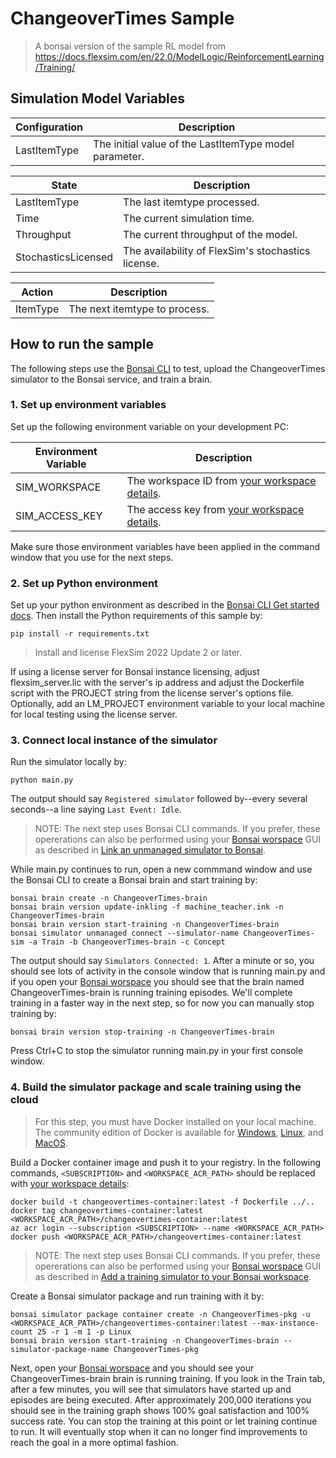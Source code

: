 # ChangeoverTimes Sample

> A bonsai version of the sample RL model from https://docs.flexsim.com/en/22.0/ModelLogic/ReinforcementLearning/Training/

## Simulation Model Variables

| Configuration | Description |
| ----- | ----- |
| LastItemType | The initial value of the LastItemType model parameter. |

| State | Description |
| ----- | ----- |
| LastItemType | The last itemtype processed. |
| Time | The current simulation time. |
| Throughput | The current throughput of the model. |
| StochasticsLicensed | The availability of FlexSim's stochastics license. |

| Action | Description | 
| ------ | -------------------- |
| ItemType | The next itemtype to process. |

## How to run the sample

The following steps use the [Bonsai CLI](https://docs.microsoft.com/en-us/bonsai/cli) to test, upload the ChangeoverTimes simulator to the Bonsai service, and train a brain.

### 1. Set up environment variables

Set up the following environment variable on your development PC:

| Environment Variable | Description |
| ----- | ----- |
| SIM_WORKSPACE | The workspace ID from [your workspace details](https://docs.microsoft.com/en-us/bonsai/cookbook/get-workspace-info). |
| SIM_ACCESS_KEY | The access key from [your workspace details](https://docs.microsoft.com/en-us/bonsai/cookbook/get-workspace-info). |

Make sure those environment variables have been applied in the command window that you use for the next steps.

### 2. Set up Python environment

Set up your python environment as described in the [Bonsai CLI Get started docs](https://docs.microsoft.com/en-us/bonsai/cli).
Then install the Python requirements of this sample by:

```
pip install -r requirements.txt
```

> Install and license FlexSim 2022 Update 2 or later.

If using a license server for Bonsai instance licensing, adjust flexsim_server.lic with the server's ip address and adjust the Dockerfile script with the PROJECT string from the license server's options file. Optionally, add an LM_PROJECT environment variable to your local machine for local testing using the license server.

### 3. Connect local instance of the simulator

Run the simulator locally by:

```
python main.py
```

The output should say `Registered simulator` followed by--every several seconds--a line saying `Last Event: Idle`.

> NOTE: The next step uses Bonsai CLI commands.
> If you prefer, these opererations can also be performed using your [Bonsai worspace](https://preview.bons.ai/) GUI as described in [Link an unmanaged simulator to Bonsai](https://docs.microsoft.com/en-us/bonsai/guides/run-a-local-sim?tabs=bash%2Ctest-with-ui&pivots=sim-lang-python).

While main.py continues to run, open a new commmand window and use the Bonsai CLI to create a Bonsai brain and start training by:

```
bonsai brain create -n ChangeoverTimes-brain
bonsai brain version update-inkling -f machine_teacher.ink -n ChangeoverTimes-brain
bonsai brain version start-training -n ChangeoverTimes-brain
bonsai simulator unmanaged connect --simulator-name ChangeoverTimes-sim -a Train -b ChangeoverTimes-brain -c Concept
```

The output should say `Simulators Connected: 1`. After a minute or so, you should see lots of activity in the console window that
is running main.py and if you open your [Bonsai worspace](https://preview.bons.ai/) you should see that the brain named ChangeoverTimes-brain
is running training episodes. We'll complete training in a faster way in the next step, so for now you can manually stop training by:

```
bonsai brain version stop-training -n ChangeoverTimes-brain
```

Press Ctrl+C to stop the simulator running main.py in your first console window.

### 4. Build the simulator package and scale training using the cloud

> For this step, you must have Docker installed on your local machine. The community edition of Docker is available for
> [Windows](https://docs.docker.com/docker-for-windows/install), [Linux](https://docs.docker.com/engine/install), and
> [MacOS](https://docs.docker.com/docker-for-mac/install).

Build a Docker container image and push it to your registry.
In the following commands, `<SUBSCRIPTION>` and `<WORKSPACE_ACR_PATH>` should be replaced with
[your workspace details](https://docs.microsoft.com/en-us/bonsai/cookbook/get-workspace-info):

```
docker build -t changeovertimes-container:latest -f Dockerfile ../..
docker tag changeovertimes-container:latest <WORKSPACE_ACR_PATH>/changeovertimes-container:latest
az acr login --subscription <SUBSCRIPTION> --name <WORKSPACE_ACR_PATH>
docker push <WORKSPACE_ACR_PATH>/changeovertimes-container:latest
```

> NOTE: The next step uses Bonsai CLI commands.
> If you prefer, these opererations can also be performed using your [Bonsai worspace](https://preview.bons.ai/) GUI as described
> in [Add a training simulator to your Bonsai workspace](https://docs.microsoft.com/en-us/bonsai/guides/add-simulator?tabs=add-cli%2Ctrain-inkling&pivots=sim-platform-other).

Create a Bonsai simulator package and run training with it by:

```
bonsai simulator package container create -n ChangeoverTimes-pkg -u <WORKSPACE_ACR_PATH>/changeovertimes-container:latest --max-instance-count 25 -r 1 -m 1 -p Linux
bonsai brain version start-training -n ChangeoverTimes-brain --simulator-package-name ChangeoverTimes-pkg
```

Next, open your [Bonsai worspace](https://preview.bons.ai/) and you should see your ChangeoverTimes-brain brain is running training.
If you look in the Train tab, after a few minutes, you will see that simulators have started up and episodes are being executed.
After approximately 200,000 iterations you should see in the training graph shows 100% goal satisfaction and 100% success rate.
You can stop the training at this point or let training continue to run. It will eventually stop when it can no longer find improvements
to reach the goal in a more optimal fashion.
